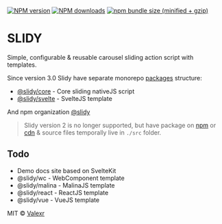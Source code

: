 [![NPM version](https://img.shields.io/npm/v/slidy.svg)](https://www.npmjs.com/package/@slidy/core)
[![NPM downloads](https://img.shields.io/npm/dm/slidy.svg)](https://www.npmjs.com/package/@slidy/core)
[![npm bundle size (minified + gzip)](https://img.shields.io/bundlephobia/minzip/slidy.svg)](https://www.npmjs.com/package/@slidy/core)

# SLIDY

Simple, configurable & reusable carousel sliding action script with templates.

Since version 3.0 Slidy have separate monorepo [packages](https://github.com/Valexr/svelte-slidy/tree/master/packages) structure:
- [@slidy/core](https://github.com/Valexr/svelte-slidy/tree/master/packages/core) - Core sliding nativeJS script
- [@slidy/svelte](https://github.com/Valexr/svelte-slidy/tree/master/packages/svelte) - SvelteJS template

And npm organization [@slidy](https://www.npmjs.com/org/slidy)

> Slidy version 2 is no longer supported, but have package on [npm](https://www.npmjs.com/package/svelte-slidy) or [cdn](https://unpkg.com/browse/svelte-slidy@2.8.7/) & source files temporally live in `./src` folder.

## Todo

- Demo docs site based on SvelteKit
- @slidy/wc - WebComponent template
- @slidy/malina - MalinaJS template
- @slidy/react - ReactJS template
- @slidy/vue - VueJS template

MIT &copy; [Valexr](https://github.com/Valexr)
